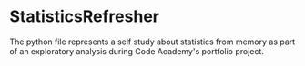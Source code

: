 # StatisticsRefresher
The python file represents a self study about statistics from memory as part of an exploratory analysis during Code Academy's portfolio project. 
